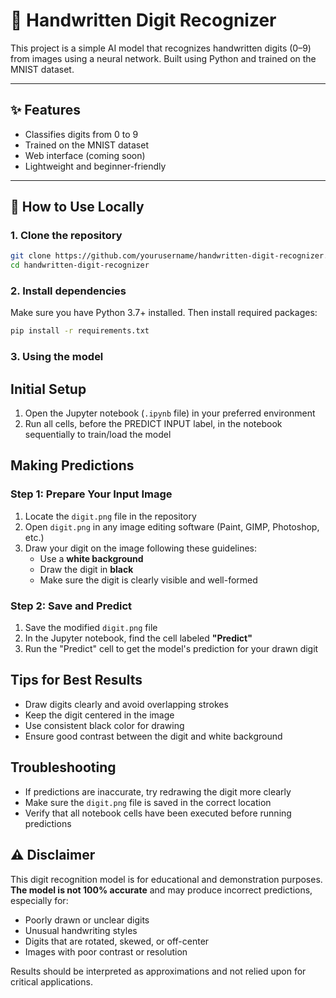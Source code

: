 # 🧠 Handwritten Digit Recognizer

This project is a simple AI model that recognizes handwritten digits (0–9) from images using a neural network. Built using Python and trained on the MNIST dataset.

---

## ✨ Features

- Classifies digits from 0 to 9
- Trained on the MNIST dataset
- Web interface (coming soon)
- Lightweight and beginner-friendly

---

## 💾 How to Use Locally

### 1. Clone the repository
```bash
git clone https://github.com/yourusername/handwritten-digit-recognizer.git
cd handwritten-digit-recognizer
```

### 2. Install dependencies
Make sure you have Python 3.7+ installed. Then install required packages:
```bash 
pip install -r requirements.txt
```

### 3. Using the model 
## Initial Setup
1. Open the Jupyter notebook (`.ipynb` file) in your preferred environment
2. Run all cells, before the PREDICT INPUT label, in the notebook sequentially to train/load the model

## Making Predictions

### Step 1: Prepare Your Input Image
1. Locate the `digit.png` file in the repository
2. Open `digit.png` in any image editing software (Paint, GIMP, Photoshop, etc.)
3. Draw your digit on the image following these guidelines:
   - Use a **white background**
   - Draw the digit in **black**
   - Make sure the digit is clearly visible and well-formed

### Step 2: Save and Predict
1. Save the modified `digit.png` file
2. In the Jupyter notebook, find the cell labeled **"Predict"**
3. Run the "Predict" cell to get the model's prediction for your drawn digit

## Tips for Best Results
- Draw digits clearly and avoid overlapping strokes
- Keep the digit centered in the image
- Use consistent black color for drawing
- Ensure good contrast between the digit and white background

## Troubleshooting
- If predictions are inaccurate, try redrawing the digit more clearly
- Make sure the `digit.png` file is saved in the correct location
- Verify that all notebook cells have been executed before running predictions


## ⚠️ Disclaimer
This digit recognition model is for educational and demonstration purposes. **The model is not 100% accurate** and may produce incorrect predictions, especially for:
- Poorly drawn or unclear digits
- Unusual handwriting styles
- Digits that are rotated, skewed, or off-center
- Images with poor contrast or resolution

Results should be interpreted as approximations and not relied upon for critical applications.
